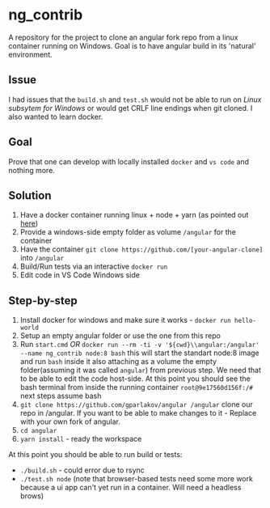 # ng_contrib
A repository for the project to clone an angular fork repo from a linux container running on Windows. Goal is to have angular build in its 'natural' environment.

## Issue
I had issues that the `build.sh` and `test.sh` would not be able to run on _Linux subsytem for Windows_ or would get CRLF line endings when git cloned. I also wanted to learn docker.

## Goal 
Prove that one can develop with locally installed `docker` and `vs code` and nothing more.  

## Solution
1. Have a docker container running linux + node + yarn (as pointed out [here](https://github.com/angular/angular/blob/master/docs/DEVELOPER.md#prerequisite-software))
2. Provide a windows-side empty folder as volume `/angular` for the container
3.  Have the container `git clone https://github.com/[your-angular-clone]` into `/angular`
4. Build/Run tests via an interactive `docker run`
5. Edit code in VS Code Windows side 

## Step-by-step
1. Install docker for windows and make sure it works - `docker run hello-world`
2. Setup an empty angular folder or use the one from this repo
3. Run `start.cmd` 
_OR_
`docker run --rm -ti -v '${cwd}\\angular:/angular' --name ng_contrib node:8 bash` this will start the standart node:8 image and run `bash` inside it also attaching as a volume the empty folder(assuming it was called `angular`) from previous step. We need that to be able to edit the code host-side.
At this point you should see the bash terminal from inside the running container `root@9e17560d156f:/#` next steps assume bash   
4. `git clone https://github.com/gparlakov/angular /angular` clone our repo in /angular.  If you want to be able to make changes to it - Replace with your own fork of angular.
5. `cd angular`
6. `yarn install` - ready the workspace

At this point you should be able to run build or tests:
 - `./build.sh` - could error due to rsync
 - `./test.sh node` (note that browser-based tests  need some more work because a ui app can't yet run in a container. Will need a headless brows)

